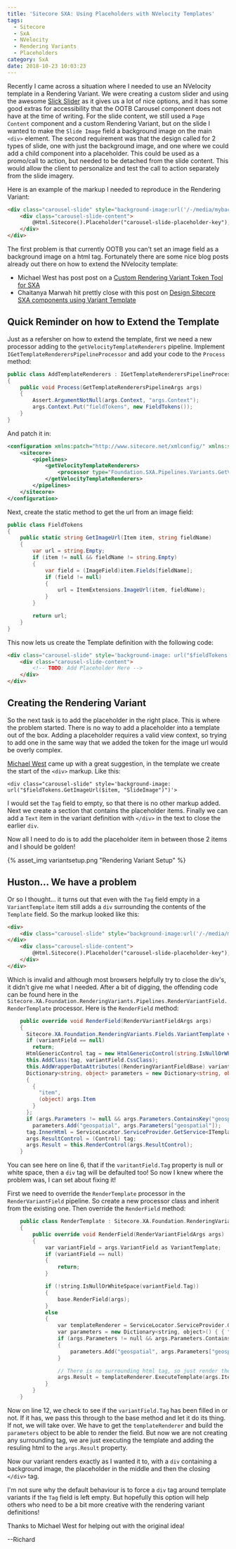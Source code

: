 ```yaml
---
title: 'Sitecore SXA: Using Placeholders with NVelocity Templates'
tags:
  - Sitecore
  - SxA
  - NVelocity
  - Rendering Variants
  - Placeholders
category: SxA
date: 2018-10-23 10:03:23
---
```


Recently I came across a situation where I needed to use an NVelocity template in a Rendering Variant. We were creating a custom slider and using the awesome [Slick Slider]() as it gives us a lot of nice options, and it has some good extras for accessibility that the OOTB Carousel component does not have at the time of writing. For the slide content, we still used a `Page Content` component and a custom Rendering Variant, but on the slide I wanted to make the `Slide Image` field a background image on the main `<div>` element. The second requirement was that the design called for 2 types of slide, one with just the background image, and one where we could add a child component into a placeholder. This could be used as a promo/call to action, but needed to be detached from the slide content. This would allow the client to personalize and test the call to action separately from the slide imagery.

Here is an example of the markup I needed to reproduce in the Rendering Variant:

```html
<div class="carousel-slide" style="background-image:url('/-/media/mybackgroundimage.jpg');">
    <div class="carousel-slide-content">
        @Html.Sitecore().Placeholder("carousel-slide-placeholder-key");
    </div>
</div>
```

The first problem is that currently OOTB you can't set an image field as a background image on a html tag. Fortunately there are some nice blog posts already out there on how to extend the NVelocity template:

* Michael West has post post on a [Custom Rendering Variant Token Tool for SXA](https://michaellwest.blogspot.com/2017/04/custom-rendering-variant-token-tool-for-sxa.html)
* Chaitanya Marwah hit prettly close with this post on [Design Sitecore SXA components using Variant Template](http://www.cmsitecore.com/2017/09/design-sitecore-sxa-components-using.html)

## Quick Reminder on how to Extend the Template

Just as a refersher on how to extend the template, first we need a new processor adding to the `getVelocityTemplateRenderers` pipeline. Implement `IGetTemplateRenderersPipelineProcessor` and add your code to the `Process` method:

```csharp
public class AddTemplateRenderers : IGetTemplateRenderersPipelineProcessor
{
    public void Process(GetTemplateRenderersPipelineArgs args)
    {
        Assert.ArgumentNotNull(args.Context, "args.Context");
        args.Context.Put("fieldTokens", new FieldTokens());
    }
}
```

And patch it in:

```xml
<configuration xmlns:patch="http://www.sitecore.net/xmlconfig/" xmlns:set="http://www.sitecore.net/xmlconfig/set/">
    <sitecore>
        <pipelines>
            <getVelocityTemplateRenderers>
                <processor type="Foundation.SXA.Pipelines.Variants.GetVelocityTemplateRenderers.AddTemplateRenderers, Foundation.SXA" resolve="true" />
            </getVelocityTemplateRenderers>
        </pipelines>
    </sitecore>
</configuration>
```

Next, create the static method to get the url from an image field:

```csharp
public class FieldTokens
{
    public static string GetImageUrl(Item item, string fieldName)
    {
        var url = string.Empty;
        if (item != null && fieldName != string.Empty)
        {
            var field = (ImageField)item.Fields[fieldName];
            if (field != null)
            {
                url = ItemExtensions.ImageUrl(item, fieldName);
            }
        }

        return url;
    }
}
```

This now lets us create the Template definition with the following code:

```html
<div class="carousel-slide" style='background-image: url("$fieldTokens.GetImageUrl($item, "SlideImage")")'>
    <div class="carousel-slide-content">
        <!-- TODO: Add Placeholder Here -->
    </div>
</div>
```

## Creating the Rendering Variant

So the next task is to add the placeholder in the right place. This is where the problem started. There is no way to add a placeholder into a template out of the box. Adding a placeholder requires a valid view context, so trying to add one in the same way that we added the token for the image url would be overly complex.

[Michael West](https://twitter.com/MichaelWest101) came up with a great suggestion, in the template we create the start of the `<div>` markup. Like this:

```
<div class="carousel-slide" style='background-image: url("$fieldTokens.GetImageUrl($item, "SlideImage")")'>
```

I would set the `Tag` field to empty, so that there is no other markup added. Next we create a section that contains the placeholder items. Finally we can add a `Text` item in the variant definition with `</div>` in the text to close the earlier `div`.

Now all I need to do is to add the placeholder item in between those 2 items and I should be golden!

{% asset_img variantsetup.png "Rendering Variant Setup" %}

## Huston... We have a problem

Or so I thought... it turns out that even with the `Tag` field empty in a `VariantTemplate` item still adds a `div` surrounding the contents of the `Template` field. So the markup looked like this:

```html
<div>
    <div class="carousel-slide" style="background-image:url('/-/media/mybackgroundimage.jpg');">
</div>
    <div class="carousel-slide-content">
        @Html.Sitecore().Placeholder("carousel-slide-placeholder-key");
    </div>
</div>
```

Which is invalid and although most browsers helpfully try to close the div's, it didn't give me what I needed. After a bit of digging, the offending code can be found here in the `Sitecore.XA.Foundation.RenderingVariants.Pipelines.RenderVariantField.RenderTemplate` processor. Here is the `RenderField` method:

```csharp
    public override void RenderField(RenderVariantFieldArgs args)
    {
      Sitecore.XA.Foundation.RenderingVariants.Fields.VariantTemplate variantField = args.VariantField as Sitecore.XA.Foundation.RenderingVariants.Fields.VariantTemplate;
      if (variantField == null)
        return;
      HtmlGenericControl tag = new HtmlGenericControl(string.IsNullOrWhiteSpace(variantField.Tag) ? "div" : variantField.Tag);
      this.AddClass(tag, variantField.CssClass);
      this.AddWrapperDataAttributes((RenderingVariantFieldBase) variantField, args, tag);
      Dictionary<string, object> parameters = new Dictionary<string, object>()
      {
        {
          "item",
          (object) args.Item
        }
      };
      if (args.Parameters != null && args.Parameters.ContainsKey("geospatial"))
        parameters.Add("geospatial", args.Parameters["geospatial"]);
      tag.InnerHtml = ServiceLocator.ServiceProvider.GetService<ITemplateRenderer>().ExecuteTemplate(args.Item.Name, variantField.Template, parameters);
      args.ResultControl = (Control) tag;
      args.Result = this.RenderControl(args.ResultControl);
    }
```

You can see here on line 6, that if the `varitantField.Tag` property is null or white space, then a `div` tag will be defaulted too! So now I knew where the problem was, I can set about fixing it! 

First we need to override the `RenderTemplate` processor in the `RenderVariantField` pipeline. So create a new processor class and inherit from the existing one. Then override the `RenderField` method:

```c++
    public class RenderTemplate : Sitecore.XA.Foundation.RenderingVariants.Pipelines.RenderVariantField.RenderTemplate
    {
        public override void RenderField(RenderVariantFieldArgs args)
        {
            var variantField = args.VariantField as VariantTemplate;
            if (variantField == null)
            {
                return;
            }

            if (!string.IsNullOrWhiteSpace(variantField.Tag))
            {
                base.RenderField(args);
            }
            else
            {
                var templateRenderer = ServiceLocator.ServiceProvider.GetService<ITemplateRenderer>();
                var parameters = new Dictionary<string, object>() { { "item", args.Item } };
                if (args.Parameters != null && args.Parameters.ContainsKey("geospatial"))
                {
                    parameters.Add("geospatial", args.Parameters["geospatial"]);
                }

                // There is no surrounding html tag, so just render the resulting string from the template.
                args.Result = templateRenderer.ExecuteTemplate(args.Item.Name, variantField.Template, parameters);
            }
        }
    }
```

Now on line 12, we check to see if the `variantField.Tag` has been filled in or not. If it has, we pass this through to the base method and let it do its thing. If not, we will take over. We have to get the `templateRenderer` and build the `parameters` object to be able to render the field. But now we are not creating any surrounding tag, we are just executing the template and adding the resuling html to the `args.Result` property.

Now our variant renders exactly as I wanted it to, with a `div` containing a background image, the placeholder in the middle and then the closing `</div>` tag.

I'm not sure why the default behaviour is to force a `div` tag around template variants if the `Tag` field is left empty. But hopefully this option will help others who need to be a bit more creative with the rendering variant definitions!

Thanks to Michael West for helping out with the original idea!


--Richard